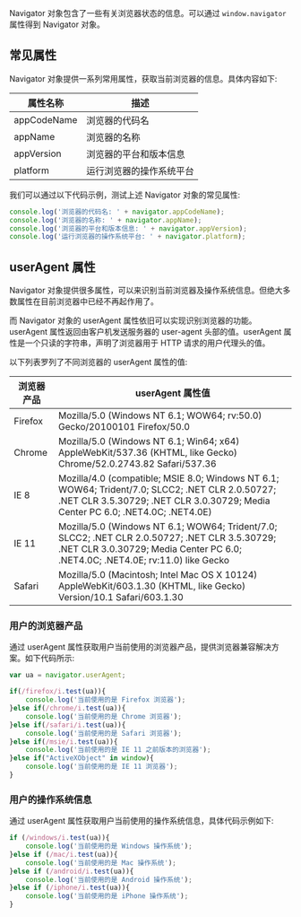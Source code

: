 Navigator 对象包含了一些有关浏览器状态的信息。可以通过 `window.navigator` 属性得到 Navigator 对象。

## 常见属性

Navigator 对象提供一系列常用属性，获取当前浏览器的信息。具体内容如下:

| 属性名称 | 描述 |
| --- | --- |
| appCodeName | 浏览器的代码名 |
| appName | 浏览器的名称 |
| appVersion | 浏览器的平台和版本信息 |
| platform | 运行浏览器的操作系统平台 |

我们可以通过以下代码示例，测试上述 Navigator 对象的常见属性:

```javascript
console.log('浏览器的代码名: ' + navigator.appCodeName);
console.log('浏览器的名称: ' + navigator.appName);
console.log('浏览器的平台和版本信息: ' + navigator.appVersion);
console.log('运行浏览器的操作系统平台: ' + navigator.platform);
```

## userAgent 属性

Navigator 对象提供很多属性，可以来识别当前浏览器及操作系统信息。但绝大多数属性在目前浏览器中已经不再起作用了。

而 Navigator 对象的 userAgent 属性依旧可以实现识别浏览器的功能。userAgent 属性返回由客户机发送服务器的 user-agent 头部的值。userAgent 属性是一个只读的字符串，声明了浏览器用于 HTTP 请求的用户代理头的值。

以下列表罗列了不同浏览器的 userAgent 属性的值:

| 浏览器产品 | userAgent 属性值 |
| --- | --- |
| Firefox | Mozilla/5.0 (Windows NT 6.1; WOW64; rv:50.0) Gecko/20100101 Firefox/50.0 |
| Chrome | Mozilla/5.0 (Windows NT 6.1; Win64; x64) AppleWebKit/537.36 (KHTML, like Gecko) Chrome/52.0.2743.82 Safari/537.36 |
| IE 8 | Mozilla/4.0 (compatible; MSIE 8.0; Windows NT 6.1; WOW64; Trident/7.0; SLCC2; .NET CLR 2.0.50727; .NET CLR 3.5.30729; .NET CLR 3.0.30729; Media Center PC 6.0; .NET4.0C; .NET4.0E) |
| IE 11 | Mozilla/5.0 (Windows NT 6.1; WOW64; Trident/7.0; SLCC2; .NET CLR 2.0.50727; .NET CLR 3.5.30729; .NET CLR 3.0.30729; Media Center PC 6.0; .NET4.0C; .NET4.0E; rv:11.0) like Gecko |
| Safari | Mozilla/5.0 (Macintosh; Intel Mac OS X 10124) AppleWebKit/603.1.30 (KHTML, like Gecko) Version/10.1 Safari/603.1.30 |

### 用户的浏览器产品

通过 userAgent 属性获取用户当前使用的浏览器产品，提供浏览器兼容解决方案。如下代码所示:

```javascript
var ua = navigator.userAgent;

if(/firefox/i.test(ua)){
	console.log('当前使用的是 Firefox 浏览器');
}else if(/chrome/i.test(ua)){
	console.log('当前使用的是 Chrome 浏览器');
}else if(/safari/i.test(ua)){
	console.log('当前使用的是 Safari 浏览器');
}else if(/msie/i.test(ua)){
	console.log('当前使用的是 IE 11 之前版本的浏览器');
}else if("ActiveXObject" in window){
	console.log('当前使用的是 IE 11 浏览器');
}
```

### 用户的操作系统信息

通过 userAgent 属性获取用户当前使用的操作系统信息，具体代码示例如下:

```javascript
if (/windows/i.test(ua)){
	console.log('当前使用的是 Windows 操作系统');
}else if (/mac/i.test(ua)){
	console.log('当前使用的是 Mac 操作系统');
}else if (/android/i.test(ua)){
	console.log('当前使用的是 Android 操作系统');
}else if (/iphone/i.test(ua)){
	console.log('当前使用的是 iPhone 操作系统');
}
```

